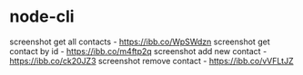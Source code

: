 # node-cli

screenshot get all contacts - https://ibb.co/WpSWdzn
screenshot get contact by id - https://ibb.co/m4ftp2q
screenshot add new contact - https://ibb.co/ck20JZ3
screenshot remove contact - https://ibb.co/vVFLtJZ
